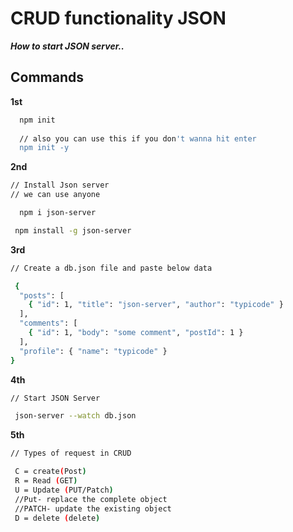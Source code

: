 # 
# CRUD functionality JSON 

***How to start JSON server..***

## Commands


**1st**
```bash
  npm init
  
  // also you can use this if you don't wanna hit enter
  npm init -y
```

**2nd**

```bash
// Install Json server
// we can use anyone 

  npm i json-server

 npm install -g json-server
```

**3rd**

```bash
// Create a db.json file and paste below data 

 {
  "posts": [
    { "id": 1, "title": "json-server", "author": "typicode" }
  ],
  "comments": [
    { "id": 1, "body": "some comment", "postId": 1 }
  ],
  "profile": { "name": "typicode" }
}
```

**4th**

```bash
// Start JSON Server

 json-server --watch db.json
```

**5th**

```bash
// Types of request in CRUD

 C = create(Post)
 R = Read (GET)
 U = Update (PUT/Patch)
 //Put- replace the complete object
 //PATCH- update the existing object
 D = delete (delete)
 
```


